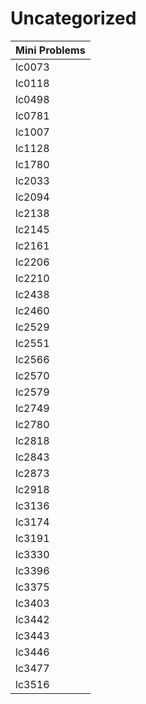 # Uncategorized

| Mini Problems |
| ------------- |
| lc0073        |
| lc0118        |
| lc0498        |
| lc0781        |
| lc1007        |
| lc1128        |
| lc1780        |
| lc2033        |
| lc2094        |
| lc2138        |
| lc2145        |
| lc2161        |
| lc2206        |
| lc2210        |
| lc2438        |
| lc2460        |
| lc2529        |
| lc2551        |
| lc2566        |
| lc2570        |
| lc2579        |
| lc2749        |
| lc2780        |
| lc2818        |
| lc2843        |
| lc2873        |
| lc2918        |
| lc3136        |
| lc3174        |
| lc3191        |
| lc3330        |
| lc3396        |
| lc3375        |
| lc3403        |
| lc3442        |
| lc3443        |
| lc3446        |
| lc3477        |
| lc3516        |
